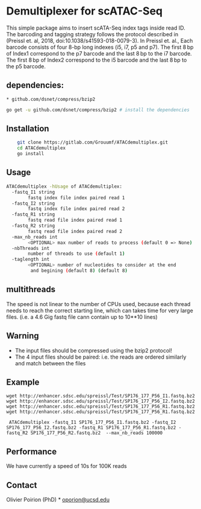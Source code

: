 # Demultiplexer for scATAC-Seq

This simple package aims to insert scATA-Seq index tags inside read ID. The barcoding and tagging strategy follows the protocol described in (Preissl et. al, 2018, doi:10.1038/s41593-018-0079-3). In Preissl et. al., Each barcode consists of four 8-bp long indexes (i5, i7, p5 and p7). The first 8 bp of Index1 correspond to the p7 barcode and the last 8 bp to the i7 barcode. The first 8 bp of Index2 correspond to the i5 barcode and the last 8 bp to the p5 barcode.

## dependencies:
    * github.com/dsnet/compress/bzip2

```bash
go get -u github.com/dsnet/compress/bzip2 # install the dependencies
```

## Installation

```bash
	git clone https://gitlab.com/Grouumf/ATACdemultiplex.git
	cd ATACdemultiplex
	go install
```

## Usage

```bash
ATACdemultiplex -hUsage of ATACdemultiplex:
  -fastq_I1 string
        fastq index file index paired read 1
  -fastq_I2 string
        fastq index file index paired read 2
  -fastq_R1 string
        fastq read file index paired read 1
  -fastq_R2 string
        fastq read file index paired read 2
  -max_nb_reads int
        <OPTIONAL> max number of reads to process (default 0 => None)
  -nbThreads int
        number of threads to use (default 1)
  -taglength int
        <OPTIONAL> number of nucleotides to consider at the end
         and begining (default 8) (default 8)

```

## multithreads

The speed is not linear to the number of CPUs used, because each thread needs to reach the correct starting line, which can takes time for very large files. (i.e. a 4.6 Gig fastq file cann contain up to 10**10 lines)

## Warning
   * The input files should be compressed using the bzip2 protocol!
   * The 4 input files should be paired: i.e. the reads are ordered similarly and match between the files

## Example

```
wget http://enhancer.sdsc.edu/spreissl/Test/SP176_177_P56_I1.fastq.bz2
wget http://enhancer.sdsc.edu/spreissl/Test/SP176_177_P56_I2.fastq.bz2
wget http://enhancer.sdsc.edu/spreissl/Test/SP176_177_P56_R1.fastq.bz2
wget http://enhancer.sdsc.edu/spreissl/Test/SP176_177_P56_R1.fastq.bz2

 ATACdemultiplex -fastq_I1 SP176_177_P56_I1.fastq.bz2 -fastq_I2 SP176_177_P56_I2.fastq.bz2 -fastq_R1 SP176_177_P56_R1.fastq.bz2 -fastq_R2 SP176_177_P56_R2.fastq.bz2  --max_nb_reads 100000
```

## Performance

We have currently a speed of 10s for 100K reads


## Contact

Olivier Poirion (PhD)
	* oporion@ucsd.edu
